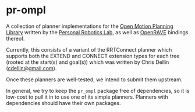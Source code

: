 # pr-ompl

A collection of planner implementations for the
[Open Motion Planning Library][ompl] written by the
[Personal Robotics Lab][pr], as well as [OpenRAVE][openrave] bindings
thereof.

Currently, this consists of a variant of the RRTConnect planner which
supports both the EXTEND and CONNECT extension types for each tree (rooted
at the start(s) and goal(s)) which was written by Chris Dellin
(<cdellin@gmail.com>).

Once these planners are well-tested, we intend to submit them upstream.

In general, we try to keep the `pr_ompl` package free of dependencies, so it
is low-cost to pull it in to use one of its simple planners.  Planners with
dependencies should have their own packages.

[pr]: https://personalrobotics.ri.cmu.edu/
[ompl]: http://ompl.kavrakilab.org/
[openrave]: http://openrave.org/
